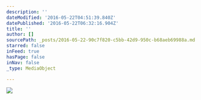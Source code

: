 ```yaml
---
description: ''
dateModified: '2016-05-22T04:51:39.840Z'
datePublished: '2016-05-22T06:32:16.904Z'
title: ''
author: []
sourcePath: _posts/2016-05-22-90c7f820-c5bb-42d9-950c-b68aeb69988a.md
starred: false
inFeed: true
hasPage: false
inNav: false
_type: MediaObject

---
```

<article style=""><img src="https://the-grid-user-content.s3-us-west-2.amazonaws.com/ed53e563-616e-4068-a13a-994ef4311533.jpg" /></article>